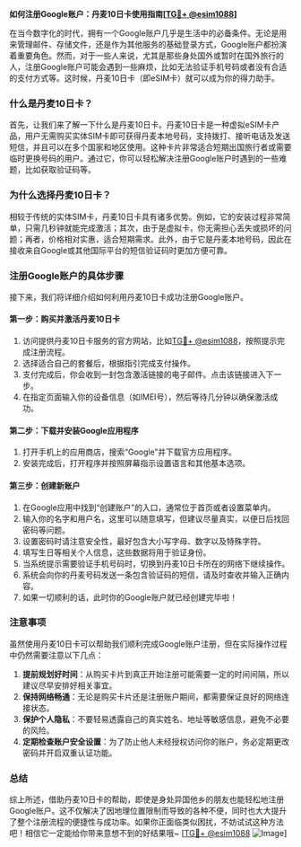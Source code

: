 **如何注册Google账户：丹麦10日卡使用指南[[TG💪+ @esim1088](https://t.me/s/esim1088)]**

在当今数字化的时代，拥有一个Google账户几乎是生活中的必备条件。无论是用来管理邮件、存储文件，还是作为其他服务的基础登录方式，Google账户都扮演着重要角色。然而，对于一些人来说，尤其是那些身处国外或暂时在国外旅行的人，注册Google账户可能会遇到一些麻烦，比如无法验证手机号码或者没有合适的支付方式等。这时候，丹麦10日卡（即eSIM卡）就可以成为你的得力助手。

### 什么是丹麦10日卡？

首先，让我们来了解一下什么是丹麦10日卡。丹麦10日卡是一种虚拟eSIM卡产品，用户无需购买实体SIM卡即可获得丹麦本地号码，支持拨打、接听电话及发送短信，并且可以在多个国家和地区使用。这种卡片非常适合短期出国旅行者或需要临时更换号码的用户。通过它，你可以轻松解决注册Google账户时遇到的一些难题，比如获取验证码等。

### 为什么选择丹麦10日卡？

相较于传统的实体SIM卡，丹麦10日卡具有诸多优势。例如，它的安装过程非常简单，只需几秒钟就能完成激活；其次，由于是虚拟卡，你无需担心丢失或损坏的问题；再者，价格相对实惠，适合短期需求。此外，由于它是丹麦本地号码，因此在接收来自Google或其他国际平台的短信验证码时更加方便可靠。

### 注册Google账户的具体步骤

接下来，我们将详细介绍如何利用丹麦10日卡成功注册Google账户。

#### 第一步：购买并激活丹麦10日卡

1. 访问提供丹麦10日卡服务的官方网站，比如[TG💪+ @esim1088](https://t.me/s/esim1088)，按照提示完成注册流程。
2. 选择适合自己的套餐后，根据指引完成支付操作。
3. 支付完成后，你会收到一封包含激活链接的电子邮件。点击该链接进入下一步。
4. 在指定页面输入你的设备信息（如IMEI号），然后等待几分钟以确保激活成功。

#### 第二步：下载并安装Google应用程序

1. 打开手机上的应用商店，搜索“Google”并下载官方应用程序。
2. 安装完成后，打开程序并按照屏幕指示设置语言和其他基本选项。

#### 第三步：创建新账户

1. 在Google应用中找到“创建账户”的入口，通常位于首页或者设置菜单内。
2. 输入你的名字和用户名，这里可以随意填写，但建议尽量真实，以便日后找回密码等问题。
3. 设置密码时请注意安全性，最好包含大小写字母、数字以及特殊字符。
4. 填写生日等相关个人信息，这些数据将用于验证身份。
5. 当系统提示需要验证手机号码时，切换到丹麦10日卡所在的网络下继续操作。
6. 系统会向你的丹麦号码发送一条包含验证码的短信，请及时查收并输入正确内容。
7. 如果一切顺利的话，此时你的Google账户就已经创建完毕啦！

### 注意事项

虽然使用丹麦10日卡可以帮助我们顺利完成Google账户注册，但在实际操作过程中仍然需要注意以下几点：

1. **提前规划好时间**：从购买卡片到真正开始注册可能需要一定的时间间隔，所以建议尽早安排好相关事宜。
2. **保持网络畅通**：无论是购买卡片还是注册账户期间，都需要保证良好的网络连接状态。
3. **保护个人隐私**：不要轻易透露自己的真实姓名、地址等敏感信息，避免不必要的风险。
4. **定期检查账户安全设置**：为了防止他人未经授权访问你的账户，务必定期更改密码并开启双重认证功能。

### 总结

综上所述，借助丹麦10日卡的帮助，即使是身处异国他乡的朋友也能轻松地注册Google账户。这不仅解决了因地理位置限制而导致的各种不便，同时也大大提升了整个注册流程的便捷性与成功率。如果你正面临类似困扰，不妨试试这种方法吧！相信它一定能给你带来意想不到的好结果哦~ [[TG💪+ @esim1088](https://t.me/s/esim1088) ![Image](https://i.postimg.cc/4NQfJmqS/Snipaste-2025-05-13-00-14-12.png)]